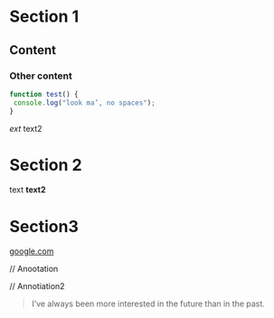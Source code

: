 # Section 1
## Content
### Other content
```javascript
function test() {
 console.log("look ma’, no spaces");
}
```
_ext_
text2
# Section 2
text
**text2**
# Section3
[google.com](https://google.com)

// Anootation

// Annotiation2

> I’ve always been more interested
> in the future than in the past.
